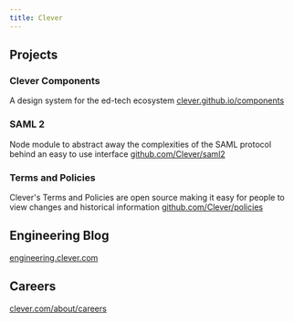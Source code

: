 ```yaml
---
title: Clever
---
```




## Projects

### Clever Components

A design system for the ed-tech ecosystem [clever.github.io/components](https://clever.github.io/components/)

### SAML 2


Node module to abstract away the complexities of the SAML protocol behind an easy to use interface [github.com/Clever/saml2](https://github.com/Clever/saml2)

### Terms and Policies

Clever's Terms and Policies are open source making it easy for people to view changes and historical information [github.com/Clever/policies](https://github.com/Clever/policies)


## Engineering Blog

[engineering.clever.com](https://engineering.clever.com/)


## Careers

[clever.com/about/careers](https://clever.com/about/careers)
